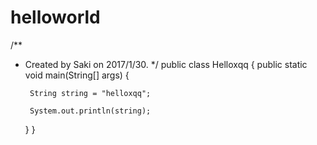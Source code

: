 # helloworld
/**
 * Created by Saki on 2017/1/30.
 */
public class Helloxqq {
    public static void main(String[] args) {

        String string = "helloxqq";

        System.out.println(string);
    }
}
